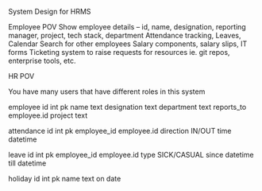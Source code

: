 
System Design for HRMS

Employee POV
    Show employee details – id, name, designation, reporting manager, project, tech stack, department
    Attendance tracking, Leaves, Calendar
    Search for other employees
    Salary components, salary slips, IT forms
    Ticketing system to raise requests for resources ie. git repos, enterprise tools, etc.

HR POV

You have many users that have different roles in this system

employee
    id int pk
    name text
    designation text
    department text
    reports_to employee.id
    project text


attendance
    id int pk
    employee_id employee.id
    direction IN/OUT
    time datetime

leave
    id int pk
    employee_id employee.id
    type SICK/CASUAL
    since datetime
    till datetime

holiday
    id int pk
    name text
    on date
